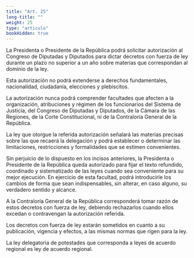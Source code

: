 ```yaml
---
title: "Art. 25"
long-title: ""
weight: 25
type: "articulo"
bookHidden: true
---
```

La Presidenta o Presidente de la República podrá solicitar autorización al Congreso de Diputadas y Diputados para dictar decretos con fuerza de ley durante un plazo no superior a un año sobre materias que correspondan al dominio de la ley.
 
Esta autorización no podrá extenderse a derechos fundamentales, nacionalidad, ciudadanía, elecciones y plebiscitos.
 
La autorización nunca podrá comprender facultades que afecten a la organización, atribuciones y régimen de los funcionarios del Sistema de Justicia, del Congreso de Diputadas y Diputados, de la Cámara de las Regiones, de la Corte Constitucional, ni de la Contraloría General de la República.
 
La ley que otorgue la referida autorización señalará las materias precisas sobre las que recaerá la delegación y podrá establecer o determinar las limitaciones, restricciones y formalidades que se estimen convenientes.
 
Sin perjuicio de lo dispuesto en los incisos anteriores, la Presidenta o Presidente de la República queda autorizado para fijar el texto refundido, coordinado y sistematizado de las leyes cuando sea conveniente para su mejor ejecución. En ejercicio de esta facultad, podrá introducirle los cambios de forma que sean indispensables, sin alterar, en caso alguno, su verdadero sentido y alcance.
 
A la Contraloría General de la República corresponderá tomar razón de estos decretos con fuerza de ley, debiendo rechazarlos cuando ellos excedan o contravengan la autorización referida.
 
Los decretos con fuerza de ley estarán sometidos en cuanto a su publicación, vigencia y efectos, a las mismas normas que rigen para la ley.
 
La ley delegatoria de potestades que corresponda a leyes de acuerdo regional es ley de acuerdo regional.
